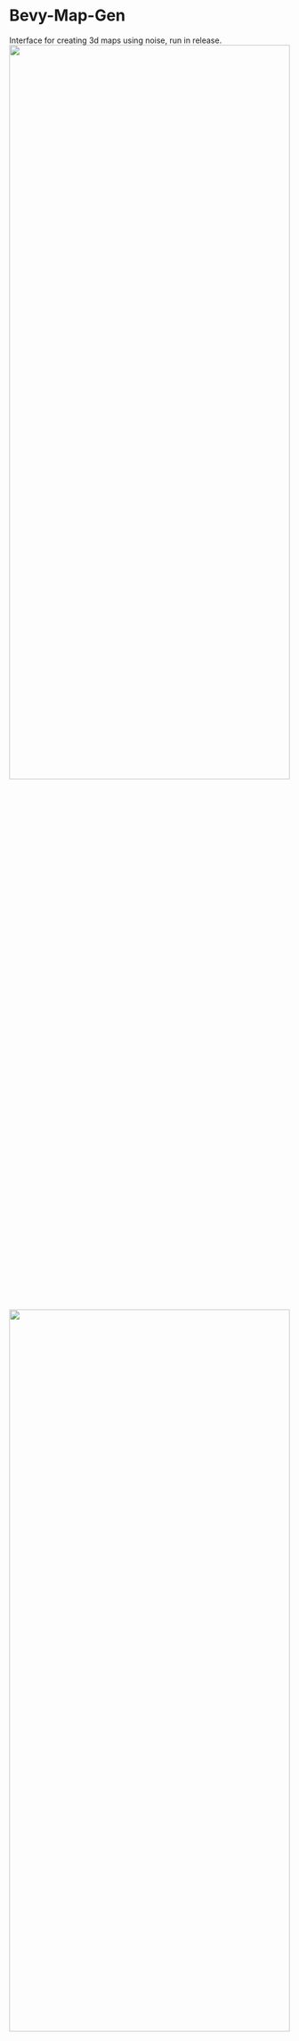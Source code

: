 # Bevy-Map-Gen
Interface for creating 3d maps using noise, run in release.
<img src="Examples/Example1.png" width="100%" height="58.1%">
<img src="Bevy_map.gif" width="100%" height="57.6%">
